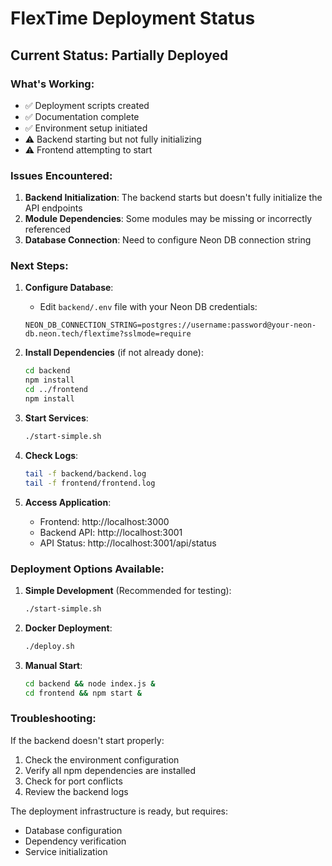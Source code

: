 # FlexTime Deployment Status

## Current Status: Partially Deployed

### What's Working:
- ✅ Deployment scripts created
- ✅ Documentation complete
- ✅ Environment setup initiated
- ⚠️ Backend starting but not fully initializing
- ⚠️ Frontend attempting to start

### Issues Encountered:
1. **Backend Initialization**: The backend starts but doesn't fully initialize the API endpoints
2. **Module Dependencies**: Some modules may be missing or incorrectly referenced
3. **Database Connection**: Need to configure Neon DB connection string

### Next Steps:

1. **Configure Database**:
   - Edit `backend/.env` file with your Neon DB credentials:
   ```
   NEON_DB_CONNECTION_STRING=postgres://username:password@your-neon-db.neon.tech/flextime?sslmode=require
   ```

2. **Install Dependencies** (if not already done):
   ```bash
   cd backend
   npm install
   cd ../frontend
   npm install
   ```

3. **Start Services**:
   ```bash
   ./start-simple.sh
   ```

4. **Check Logs**:
   ```bash
   tail -f backend/backend.log
   tail -f frontend/frontend.log
   ```

5. **Access Application**:
   - Frontend: http://localhost:3000
   - Backend API: http://localhost:3001
   - API Status: http://localhost:3001/api/status

### Deployment Options Available:

1. **Simple Development** (Recommended for testing):
   ```bash
   ./start-simple.sh
   ```

2. **Docker Deployment**:
   ```bash
   ./deploy.sh
   ```

3. **Manual Start**:
   ```bash
   cd backend && node index.js &
   cd frontend && npm start &
   ```

### Troubleshooting:

If the backend doesn't start properly:
1. Check the environment configuration
2. Verify all npm dependencies are installed
3. Check for port conflicts
4. Review the backend logs

The deployment infrastructure is ready, but requires:
- Database configuration
- Dependency verification
- Service initialization